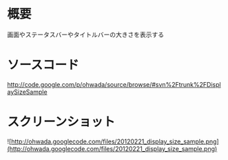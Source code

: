 # 概要 #
画面やステータスバーやタイトルバーの大きさを表示する

# ソースコード #
http://code.google.com/p/ohwada/source/browse/#svn%2Ftrunk%2FDisplaySizeSample

# スクリーンショット #
![http://ohwada.googlecode.com/files/20120221_display_size_sample.png](http://ohwada.googlecode.com/files/20120221_display_size_sample.png)